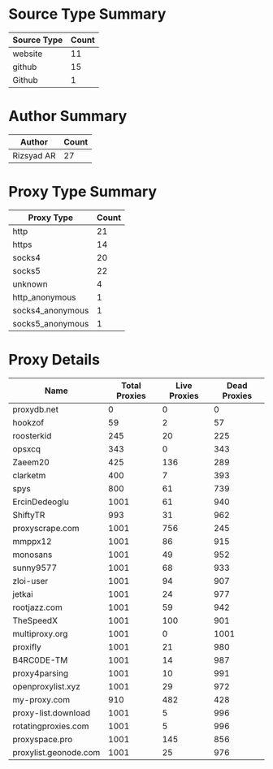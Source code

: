 # Source Type Summary

| Source Type | Count |
|-------------|-------|
| website | 11 |
| github | 15 |
| Github | 1 |


# Author Summary

| Author | Count |
|--------|-------|
| Rizsyad AR | 27 |


# Proxy Type Summary

| Proxy Type | Count |
|------------|-------|
| http | 21 |
| https | 14 |
| socks4 | 20 |
| socks5 | 22 |
| unknown | 4 |
| http_anonymous | 1 |
| socks4_anonymous | 1 |
| socks5_anonymous | 1 |


# Proxy Details

| Name | Total Proxies | Live Proxies | Dead Proxies |
|------|---------------|--------------|---------------|
| proxydb.net | 0 | 0 | 0 |
| hookzof | 59 | 2 | 57 |
| roosterkid | 245 | 20 | 225 |
| opsxcq | 343 | 0 | 343 |
| Zaeem20 | 425 | 136 | 289 |
| clarketm | 400 | 7 | 393 |
| spys | 800 | 61 | 739 |
| ErcinDedeoglu | 1001 | 61 | 940 |
| ShiftyTR | 993 | 31 | 962 |
| proxyscrape.com | 1001 | 756 | 245 |
| mmppx12 | 1001 | 86 | 915 |
| monosans | 1001 | 49 | 952 |
| sunny9577 | 1001 | 68 | 933 |
| zloi-user | 1001 | 94 | 907 |
| jetkai | 1001 | 24 | 977 |
| rootjazz.com | 1001 | 59 | 942 |
| TheSpeedX | 1001 | 100 | 901 |
| multiproxy.org | 1001 | 0 | 1001 |
| proxifly | 1001 | 21 | 980 |
| B4RC0DE-TM | 1001 | 14 | 987 |
| proxy4parsing | 1001 | 10 | 991 |
| openproxylist.xyz | 1001 | 29 | 972 |
| my-proxy.com | 910 | 482 | 428 |
| proxy-list.download | 1001 | 5 | 996 |
| rotatingproxies.com | 1001 | 5 | 996 |
| proxyspace.pro | 1001 | 145 | 856 |
| proxylist.geonode.com | 1001 | 25 | 976 |
